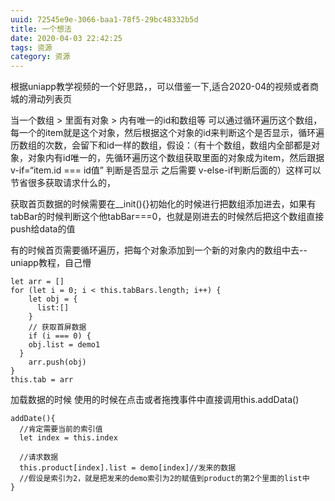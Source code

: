 ```yaml
---
uuid: 72545e9e-3066-baa1-78f5-29bc48332b5d
title: 一个想法
date: 2020-04-03 22:42:25
tags: 资源
category: 资源
---
```


根据uniapp教学视频的一个好思路，，可以借鉴一下,适合2020-04的视频或者商城的滑动列表页

当一个数组 > 里面有对象 > 内有唯一的id和数组等
可以通过循环遍历这个数组，每一个的item就是这个对象，然后根据这个对象的id来判断这个是否显示，循环遍历数组的次数，会留下和id一样的数组，假设：（有十个数组，数组内全部都是对象，对象内有id唯一的，先循环遍历这个数组获取里面的对象成为item，然后跟据v-if=“item.id === id值” 判断是否显示 之后需要 v-else-if判断后面的）这样可以节省很多获取请求什么的，

获取首页数据的时候需要在__init(){}初始化的时候进行把数组添加进去，如果有tabBar的时候判断这个他tabBar===0，也就是刚进去的时候然后把这个数组直接push给data的值

有的时候首页需要循环遍历，把每个对象添加到一个新的对象内的数组中去--uniapp教程，自己懵
```
let arr = []
for (let i = 0; i < this.tabBars.length; i++) {
	let obj = {
	  list:[]
	}
	// 获取首屏数据
	if (i === 0) {
    obj.list = demo1
  }
	arr.push(obj)
}
this.tab = arr
```

加载数据的时候
使用的时候在点击或者拖拽事件中直接调用this.addData()

```
addDate(){
  //肯定需要当前的索引值
  let index = this.index

  //请求数据
  this.product[index].list = demo[index]//发来的数据
  //假设是索引为2，就是把发来的demo索引为2的赋值到product的第2个里面的list中
}
```